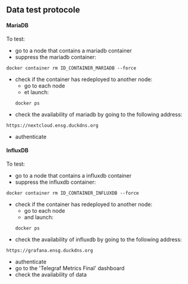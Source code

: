 
## Data test protocole

#### MariaDB

To test:

- go to a node that contains a mariadb container
- suppress the mariadb container:
```
docker container rm ID_CONTAINER_MARIADB --force
```

- check if the container has redeployed to another node:
    - go to each node
    - et launch:
    ```
    docker ps
    ```
- check the availability of mariadb by going to the following address:
```
https://nextcloud.ensg.duckdns.org
```
- authenticate


#### InfluxDB

To test:

- go to a node that contains a influxdb container
- suppress the influxdb container:
```
docker container rm ID_CONTAINER_INFLUXDB --force
```

- check if the container has redeployed to another node:
    - go to each node
    - and launch:
    ```
    docker ps
    ```
- check the availability of influxdb by going to the following address:
```
https://grafana.ensg.duckdns.org
```
- authenticate
- go to the 'Telegraf Metrics Final' dashboard
- check the availability of data